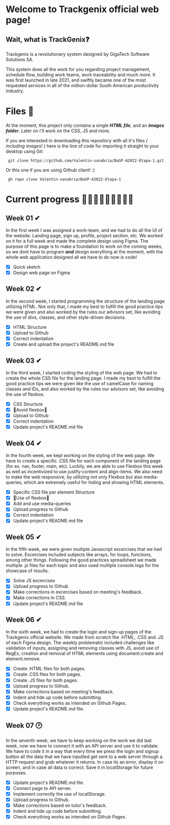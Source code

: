 ﻿# Welcome to Trackgenix official web page!

## Wait, what is TrackGenix❓
Trackgenix is a revolutionary system designed by GigaTech Software Solutions SA.  

This system does all the work for you regarding project management, schedule flow, building work teams, work traceability and much more. It was first launched in late 2021, and swiftly became one of the most requested services in all of the million-dollar South American productivity industry.

# Files 📄
At the moment, this project only contains a single *****HTML** file***, and an ***images folder***. Later on i'll work on the CSS, JS and more. 

If you are interested in downloading this repository with all it's files *( including images! )* here is the line of code for importing it straight to your desktop using Git:

     git clone https://github.com/Valentin-sanabria/BaSP-A2022-Etapa-1.git

 Or this one if you are using Github client! :)

     gh repo clone Valentin-sanabria/BaSP-A2022-Etapa-1

# Current  progress 👨🏻‍💻👨🏼‍💻👨🏽‍💻
## Week 01 ✔

In the first week I was assigned a work-team, and we had to do all the UI of the website. Landing page, sign up, profile, project section, etc. We worked on it for a full week and made the complete design using Figma. The purpose of this page is to make a foundation to work on the coming weeks, so we dont have to program ***and*** design everything at the moment, with the whole web application designed all we have to do now is code!
 - [x] Quick sketch
 - [x]  Design web page on Figma

## Week 02 ✔

In the second week, I started programming the structure of the landing page utilizing HTML. Not only that, I made my best to fulfill the good practice tips we were given and also worked by the rules our advisors set, like avoiding the use of divs, classes, and other style-driven decisions.

 - [x] HTML Structure
 - [x] Upload to Github
 - [x] Correct indentation
 - [x] Create and upload the project's README.md file

## Week 03 ✔

In the third week, I started coding the styling of the web page. We had to create the whole CSS file for the landing page. I made my best to fulfill the good practice tips we were given like the use of camelCase for naming classes and IDs, and also worked by the rules our advisors set, like avoiding the use of flexbox.

 - [x] CSS Structure
 - [x] 🤕Avoid flexbox🤕
 - [x] Upload to Github
 - [x] Correct indentation
 - [x] Update project's README.md file

## Week 04  ✔


In the fourth week, we kept working on the styling of the web page. We have to create a specific .CSS file for each component of the landing page (for ex. nav, footer, main, etc). Luckily, we are able to use Flexbox this week as well as incentivized to use justify-content and align-items. We also need to make the web responsive, by utilizing not only Flexbox but also media-queries, which are extremely useful for hiding and showing HTML elements.

 - [x] Specific CSS file per element Structure
 - [x] 🥳Use of flexbox🥳
 - [x] Add and use media-queries
 - [x] Upload  progress to Github
 - [x] Correct indentation
 - [x] Update project's README.md file

## Week 05  ✔

In the fifth week, we were given multiple Javascript excercises that we had to solve. Excercises included subjects like arrays, for loops, functions, among other things. Following the good practices spreadsheet we made multiple .js files for each topic and also used multiple console.logs for the showcase of results.  

 - [x] Solve JS excercises
 - [x] Upload progress to Github
 - [x] Make corrections in excercises based on meeting's feedback.
 - [x] Make corrections in CSS.
 - [x] Update project's README.md file

## Week 06 ✔

In the sixth week, we had to create the login and sign-up pages of the Trackgenix official website. We made from scratch the .HTML, .CSS and .JS of each Figma design. The weekly problematic included challenges like validation of inputs, assigning and removing classes with JS, avoid use of RegEx, creation and removal of HTML elements using document.create and element.remove.

 - [x] Create .HTML files for both pages.
 - [x] Create .CSS files for both pages.
 - [x] Create .JS files for both pages.
 - [x] Upload progress to Github.
 - [x] Make corrections based on meeting's feedback.
 - [x] Indent and tide up code before submitting.
 - [x] Check everything works as intended on Github Pages.
 - [x] Update project's README.md file.
 
 ## Week 07 🕑
In the seventh week, we have to keep working on the work we did last week, now we have to connect it with an API server and use it to validate. We have to code it in a way that every time we press the login and signup button all the data that we have inputted get sent to a web server through a HTTP request and grab whatever it returns. In case its an error, display it on screen, and in case all data is correct. Save it in localStorage for future purposes.

 - [x] Update project's README.md file.
 - [x] Connect page to API server.
 - [x] Implement correctly the use of localStorage.
 - [x] Upload progress to Github.
 - [x] Make corrections based on tutor's feedback.
 - [x] Indent and tide up code before submitting.
 - [x] Check everything works as intended on Github Pages.
